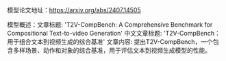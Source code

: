 模型论文地址：https://arxiv.org/abs/2407.14505

模型概述：文章标题: 'T2V-CompBench: A Comprehensive Benchmark for Compositional Text-to-video Generation'
中文文章标题: 'T2V-CompBench：用于组合文本到视频生成的综合基准'
文章内容: 提出T2V-CompBench，一个包含多样场景、动作和对象的综合基准，用于评估文本到视频生成模型的性能。
